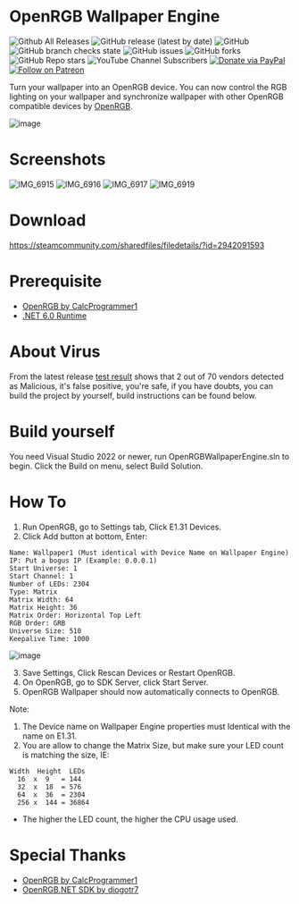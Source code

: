 # OpenRGB Wallpaper Engine
![Github All Releases](https://img.shields.io/github/downloads/qiangqiang101/OpenRGB-Wallpaper-Engine/total.svg)
![GitHub release (latest by date)](https://img.shields.io/github/v/release/qiangqiang101/OpenRGB-Wallpaper-Engine)
![GitHub](https://img.shields.io/github/license/qiangqiang101/OpenRGB-Wallpaper-Engine)
![GitHub branch checks state](https://img.shields.io/github/checks-status/qiangqiang101/OpenRGB-Wallpaper-Engine/master)
![GitHub issues](https://img.shields.io/github/issues/qiangqiang101/OpenRGB-Wallpaper-Engine)
![GitHub forks](https://img.shields.io/github/forks/qiangqiang101/OpenRGB-Wallpaper-Engine?style=social)
![GitHub Repo stars](https://img.shields.io/github/stars/qiangqiang101/OpenRGB-Wallpaper-Engine?style=social)
![YouTube Channel Subscribers](https://img.shields.io/youtube/channel/subscribers/UCAZlasvEy1euunP1M7nwj5Q?style=social)
[![Donate via PayPal](https://img.shields.io/badge/Donate-Paypal-brightgreen)](https://paypal.me/imnotmental)
[![Follow on Patreon](https://img.shields.io/badge/Donate-Patreon-orange)](https://www.patreon.com/imnotmental)

Turn your wallpaper into an OpenRGB device. You can now control the RGB lighting on your wallpaper and synchronize wallpaper with other OpenRGB compatible devices by [OpenRGB](https://gitlab.com/CalcProgrammer1/OpenRGB).

 ![image](https://user-images.githubusercontent.com/11488961/201601205-465ca003-1300-4caa-a7e5-1897fb00119f.png)
 
# Screenshots 
![IMG_6915](https://user-images.githubusercontent.com/11488961/202174752-3ecf4780-be04-40de-9382-d5ad14732104.JPG)
![IMG_6916](https://user-images.githubusercontent.com/11488961/202174762-a31ea030-35ec-47d6-a1b7-d8cee2229893.JPG)
![IMG_6917](https://user-images.githubusercontent.com/11488961/202174765-5b2bbdfc-581e-4bf2-ab65-979c0533dd4b.JPG)
![IMG_6919](https://user-images.githubusercontent.com/11488961/202174769-6164a88d-039d-4922-a501-51649a4a2da6.JPG)

# Download
https://steamcommunity.com/sharedfiles/filedetails/?id=2942091593

# Prerequisite
- [OpenRGB by CalcProgrammer1](https://gitlab.com/CalcProgrammer1/OpenRGB)
- [.NET 6.0 Runtime](https://dotnet.microsoft.com/en-us/download/dotnet/6.0)

# About Virus
From the latest release [test result](https://www.virustotal.com/gui/file/34a2b0d40e1ae37f1184a6c3e52a1a207f5456cbdc6ecfa9f0539e864461043b/detection) shows that 2 out of 70 vendors detected as Malicious, it's false positive, you're safe, if you have doubts, you can build the project by yourself, build instructions can be found below.

# Build yourself
You need Visual Studio 2022 or newer, run OpenRGBWallpaperEngine.sln to begin. Click the Build on menu, select Build Solution.

# How To
1. Run OpenRGB, go to Settings tab, Click E1.31 Devices.
2. Click Add button at bottom, Enter:
```
Name: Wallpaper1 (Must identical with Device Name on Wallpaper Engine)
IP: Put a bogus IP (Example: 0.0.0.1)
Start Universe: 1
Start Channel: 1
Number of LEDs: 2304
Type: Matrix
Matrix Width: 64
Matrix Height: 36
Matrix Order: Horizontal Top Left
RGB Order: GRB
Universe Size: 510
Keepalive Time: 1000
```
![image](https://user-images.githubusercontent.com/11488961/201520080-4f8fc71e-c041-4509-87f4-c31f5819d11f.png)

3. Save Settings, Click Rescan Devices or Restart OpenRGB.
4. On OpenRGB, go to SDK Server, click Start Server.
5. OpenRGB Wallpaper should now automatically connects to OpenRGB.

Note: 
1. The Device name on Wallpaper Engine properties must Identical with the name on E1.31.
2. You are allow to change the Matrix Size, but make sure your LED count is matching the size, IE: 
```
Width  Height  LEDs
  16  x  9   = 144
  32  x  18  = 576
  64  x  36  = 2304
  256 x  144 = 36864
```
* The higher the LED count, the higher the CPU usage used.

# Special Thanks
- [OpenRGB by CalcProgrammer1](https://gitlab.com/CalcProgrammer1/OpenRGB)
- [OpenRGB.NET SDK by diogotr7](https://github.com/diogotr7/OpenRGB.NET)
